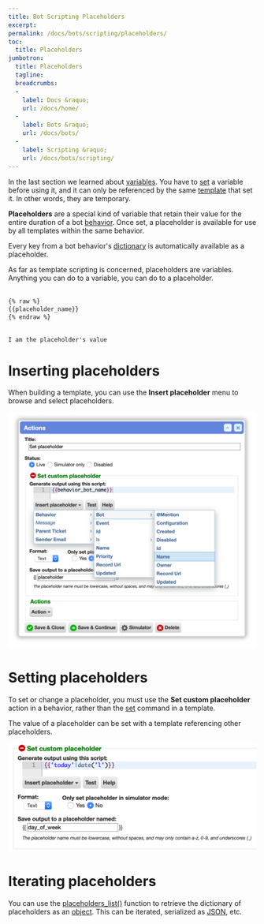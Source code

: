 ```yaml
---
title: Bot Scripting Placeholders
excerpt: 
permalink: /docs/bots/scripting/placeholders/
toc:
  title: Placeholders
jumbotron:
  title: Placeholders
  tagline: 
  breadcrumbs:
  -
    label: Docs &raquo;
    url: /docs/home/
  -
    label: Bots &raquo;
    url: /docs/bots/
  -
    label: Scripting &raquo;
    url: /docs/bots/scripting/
---
```


In the last section we learned about [variables](/docs/bots/scripting/variables/). You have to [set](/docs/bots/scripting/commands/#set) a variable before using it, and it can only be referenced by the same [template](/docs/bots/scripting/) that set it. In other words, they are temporary.

**Placeholders** are a special kind of variable that retain their value for the entire duration of a bot [behavior](/docs/bots/behaviors/). Once set, a placeholder is available for use by all templates within the same behavior.

Every key from a bot behavior's [dictionary](/docs/bots/behaviors/dictionaries/) is automatically available as a placeholder.

As far as template scripting is concerned, placeholders are variables. Anything you can do to a variable, you can do to a placeholder.

<pre>
<code class="language-twig">
{% raw %}
{{placeholder_name}}
{% endraw %}
</code>
</pre>

```
I am the placeholder's value
```

# Inserting placeholders

When building a template, you can use the **Insert placeholder** menu to browse and select placeholders.

<div class="cerb-screenshot">
<img src="/assets/images/docs/bots/scripting/insert-placeholder-menu.png" class="screenshot">
</div>

# Setting placeholders

To set or change a placeholder, you must use the **Set custom placeholder** action in a behavior, rather than the [set](/docs/bots/scripting/commands/#set) command in a template.

The value of a placeholder can be set with a template referencing other placeholders.

<div class="cerb-screenshot">
<img src="/assets/images/docs/bots/scripting/set-custom-placeholder.png" class="screenshot">
</div>

# Iterating placeholders

You can use the [placeholders_list()](/docs/bots/scripting/functions/#placeholders_list) function to retrieve the dictionary of placeholders as an [object](/docs/bots/scripting/arrays-objects/). This can be iterated, serialized as [JSON](/docs/bots/scripting/json/), etc.
